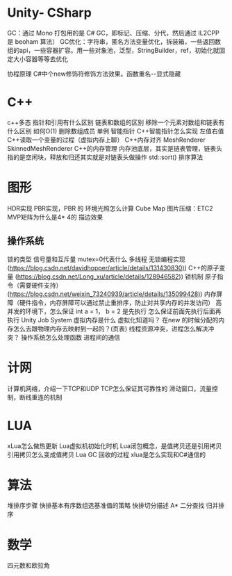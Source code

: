 # Unity- CSharp
GC：通过 Mono 打包用的是 C# GC，即标记、压缩、分代，然后通过 IL2CPP 是 beoham 算法） 
GC优化：字符串，匿名方法变量优化，拆装箱，一些返回数组的api，一些容器扩容。用一些对象池，泛型，StringBuilder，ref，初始化就固定大小容器等等去优化

协程原理
 C#中个new修饰符修饰方法效果。函数重名--显式隐藏
# C++
c++多态
指针和引用有什么区别
链表和数组的区别
移除一个元素对数组和链表有什么区别
如何O(1) 删除数组成员
单例
智能指针
C++智能指针怎么实现
左值右值
C++读取一个变量的过程（虚拟内存上聊）
C++内存对齐
MeshRenderer
SkinnedMeshRenderer
C++的内存管理
内存池底层，其实是链表管理，链表头指的是空闲块，释放和归还其实就是对链表头做操作
std::sort() 排序算法
# 图形
HDR实现
PBR实现，PBR 的 环境光照怎么计算
Cube Map
图片压缩：ETC2
MVP矩阵为什么是4* 4的
描边效果
## 操作系统
锁的类型
信号量和互斥量
mutex=0代表什么
多线程
无锁编程实现 ([https://blog.csdn.net/davidhopper/article/details/131430830)](https://blog.csdn.net/davidhopper/article/details/131430830))
C++的原子变量 (https://blog.csdn.net/Long_xu/article/details/128946582))
锁机制
原子指令（需要硬件支持）([https://blog.csdn.net/weixin_73240939/article/details/135099428)](https://blog.csdn.net/weixin_73240939/article/details/135099428))
内存屏障（硬件指令，内存屏障可以通过禁止重排序，防止对共享内存的并发访问）
高并发的环境下，怎么保证 int a = 1， b = 2 是先执行 怎么保证前面先执行后面再执行
Unity Job System
虚拟内存是什么
虚拟化知道吗？
在new 的时候分配的内存怎么去跟物理内存去映射到一起的？(页表)
线程资源冲突，进程怎么解决冲突？
操作系统怎么处理函数
进程间的通信
# 计网
计算机网络，介绍一下TCP和UDP
TCP怎么保证其可靠性的
滑动窗口，流量控制，断线重连的机制
# LUA
xLua怎么做热更新
Lua虚拟机初始化时机
Lua闭包概念，是值拷贝还是引用拷贝
引用拷贝怎么变成值拷贝
Lua GC 回收的过程
xlua是怎么实现和C#通信的
# 算法
堆排序步骤
快排基本有序数组选基准值的策略
快排切分描述
A*
二分查找
归并排序
# 数学
四元数和欧拉角

